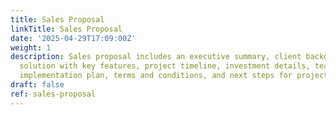 ```yaml
---
title: Sales Proposal
linkTitle: Sales Proposal
date: '2025-04-29T17:09:00Z'
weight: 1
description: Sales proposal includes an executive summary, client background, proposed
  solution with key features, project timeline, investment details, team experience,
  implementation plan, terms and conditions, and next steps for project kickoff.
draft: false
ref: sales-proposal
---
```


